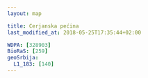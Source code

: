```yaml
---
layout: map

title: Cerjanska pećina
last_modified_at: 2018-05-25T17:35:44+02:00

WDPA: [328903]
BioRaS: [259]
geoSrbija:
  L1_183: [140]
---
```

